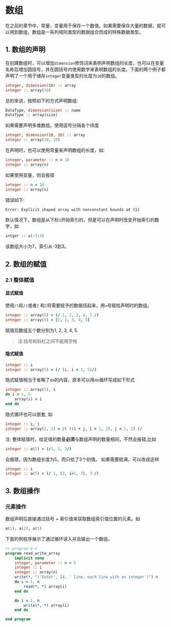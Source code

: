 # 数组
在之前的章节中，常量，变量用于保存一个数值。如果需要保存大量的数据，就可以用到数组，数组是一系列相同类型的数据组合而成的特殊数据类型。

## 1. 数组的声明
在创建数组时，可以增加`dimension`修饰词来表明声明数组的长度，也可以在变量名称后增加圆括号，并在圆括号内使用数字来表明数组的长度。下面的两个例子都声明了一个用于储存`integer`变量类型的长度为`10`的数组。

```fortran
integer, dimension(10) :: array
integer :: array(10)
```
总的来说，按照如下的方式声明数组:
```fortran
DataType, dimension(size) :: name
DataType :: array(size)
```

如果需要声明多维数组，使用逗号分隔各个纬度

```fortran
integer, dimension(10, 10) :: array
integer :: array(10, 10)
```
在声明时，也可以使用常量来声明数组的长度，如:
```fortran
integer, parameter :: n = 10
integer :: array(n)
```
如果使用变量，则会报错
```fortran
integer :: n = 10
integer :: array(n)
```
错误如下:
```bash
Error: Explicit shaped array with nonconstant bounds at (1)
```

默认情况下，数组是从下标`1`开始索引的，但是可以在声明时改变开始索引的数字，如
```fortran
intger :: a(-3:3)
```
该数组大小为7，索引从-3到3。

## 2. 数组的赋值
### 2.1 整体赋值
#### 显式赋值
使用`/(`和`/)`或者`[` 和`]`将需要赋予的数据括起来，用`=`号赋给声明时的数组。
```fortran
integer :: array(5) = (/ 1, 2, 3, 4, 5 /)
integer :: array(5) = [1, 2, 3, 4, 5]
```
赋值后数组五个数分别为1, 2, 3, 4, 5.

> 注:括号和斜杠之间不能用空格

#### 隐式赋值
```fortran
integer :: i
integer :: array(5) = (/ (i, i = 1, 5)/)
```
隐式赋值相当于省略了`do`的内容，原本可以用`do`循环写成如下形式
```fortran
integer :: array(5), i
do i = 1, 5
    array(i) = i
end do
```
隐式循环也可以嵌套, 如
```fortran
integer :: i, j
integer :: array(2, 2) = /( ((i + j, i = 1, 2), j = 1, 2) )/
```
注: 整体赋值时，给定值的数量**必须**与数组声明的数量相同，不然会报错,比如
```fortran
integer :: a(5) = (/1, 2, 3/)
```
会报错，因为数组长度为5，而只给了3个初值。
如果需要赋满，可以改成这样
```fortran
integer :: i
integer :: a(5) = (/ 1, (2, i=1, 3), 3 /)
```
## 3. 数组操作
### 元素操作
数组声明后直接通过括号 + 索引值来获取数组索引值位置的元素。如
```fortran
a(1), a(2), a(5)
```
下面的例程序展示了通过循环读入并且输出一个数组。
```fortran
!> program 8-1
program read_write_array
    implicit none
    integer, parameter :: n = 5
    integer :: i
    integer :: array(n)
    write(*, "('Enter', I4, ' line, each line with an integer')") n
    do i = 1, n
        read(*, *) array(i)
    end do

    do i = 1, n
        write(*, *) array(i)
    end do

end program
```
